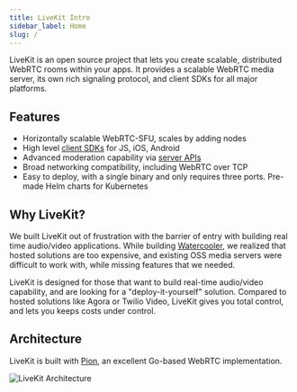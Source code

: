 ```yaml
---
title: LiveKit Intro
sidebar_label: Home
slug: /
---
```


LiveKit is an open source project that lets you create scalable, distributed WebRTC rooms within your apps. It provides a scalable WebRTC media server, its own rich signaling protocol, and client SDKs for all major platforms.

## Features

- Horizontally scalable WebRTC-SFU, scales by adding nodes
- High level [client SDKs](references/client-sdks.md) for JS, iOS, Android
- Advanced moderation capability via [server APIs](references/server-apis.md)
- Broad networking compatibility, including WebRTC over TCP
- Easy to deploy, with a single binary and only requires three ports. Pre-made Helm charts for Kubernetes

## Why LiveKit?

We built LiveKit out of frustration with the barrier of entry with building real time audio/video applications. While building [Watercooler](https://watercooler.fm), we realized that hosted solutions are too expensive, and existing OSS media servers were difficult to work with, while missing features that we needed.

LiveKit is designed for those that want to build real-time audio/video capability, and are looking for a "deploy-it-yourself" solution. Compared to hosted solutions like Agora or Twilio Video, LiveKit gives you total control, and lets you keeps costs under control.

## Architecture

LiveKit is built with [Pion](https://github.com/pion/webrtc), an excellent Go-based WebRTC implementation.

![LiveKit Architecture](/img/architecture.png)
